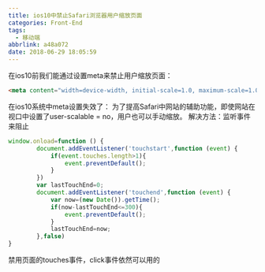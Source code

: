 ```yaml
---
title: ios10中禁止Safari浏览器用户缩放页面
categories: Front-End
tags:
  - 移动端
abbrlink: a48a072
date: 2018-06-29 18:05:59
---
```


在ios10前我们能通过设置meta来禁止用户缩放页面：
```html
<meta content="width=device-width, initial-scale=1.0, maximum-scale=1.0, user-scalable=0;" name="viewport" /> 
```

在ios10系统中meta设置失效了： 
为了提高Safari中网站的辅助功能，即使网站在视口中设置了user-scalable = no，用户也可以手动缩放。 
解决方法：监听事件来阻止

```js
window.onload=function () {  
        document.addEventListener('touchstart',function (event) {  
            if(event.touches.length>1){  
                event.preventDefault();  
            }  
        })  
        var lastTouchEnd=0;  
        document.addEventListener('touchend',function (event) {  
            var now=(new Date()).getTime();  
            if(now-lastTouchEnd<=300){  
                event.preventDefault();  
            }  
            lastTouchEnd=now;  
        },false)  
}
```

禁用页面的touches事件，click事件依然可以用的